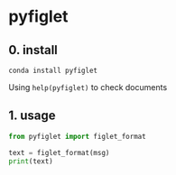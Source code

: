 # pyfiglet

## 0. install

`conda install pyfiglet`

Using `help(pyfiglet)` to check documents

## 1. usage

```python
from pyfiglet import figlet_format

text = figlet_format(msg)
print(text)
```

